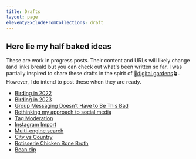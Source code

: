 ```yaml
---
title: Drafts
layout: page
eleventyExcludeFromCollections: draft
---
```


## Here lie my half baked ideas

These are work in progress posts.
Their content and URLs will likely change (and links break) but you can check out what's been written so far.
I was partially inspired to share these drafts in the spirit of 🌱[digital gardens](https://maggieappleton.com/garden-history)🪴.
However, I do intend to post these when they are ready.

- [Birding in 2022](/blog/2023/04/01/birding-2022)
- [Birding in 2023](./birding-in-2023)
- [Group Messaging Doesn't Have to Be This Bad](./group-messaging)
- [Rethinking my approach to social media](./rethinking-social-media)
- [Tag Moderation](./tag-moderation)
- [Instagram Import](./instagram-import)
- [Multi-engine search](./search)
- [City vs Country](./city-vs-country)
- [Rotisserie Chicken Bone Broth](/recipes/2021/10/19/rotisserie-chicken-bone-broth)
- [Bean dip](./bean-dip)
